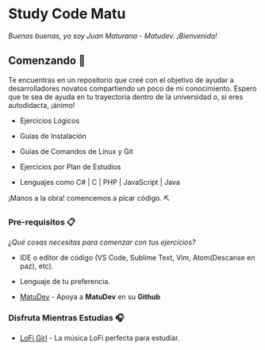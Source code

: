 # Study Code Matu

_Buenas buenas, yo soy Juan Maturana - Matudev. ¡Bienvenido!_

## Comenzando 🚀

Te encuentras en un repositorio que creé con el objetivo de ayudar a desarrolladores novatos compartiendo un poco de mi conocimiento. Espero que te sea de ayuda en tu trayectoria dentro de la universidad o, si eres autodidacta, ¡ánimo!

- Ejercicios Lógicos

- Guías de Instalación

- Guías de Comandos de Linux y Git

- Ejercicios por Plan de Estudios

- Lenguajes como C# | C | PHP | JavaScript | Java

¡Manos a la obra! comencemos a picar código. ⛏️

### Pre-requisitos 📋

_¿Qué cosas necesitas para comenzar con tus ejercicios?_

- IDE o editor de código (VS Code, Sublime Text, Vim, Atom(Descanse en paz), etc).

- Lenguaje de tu preferencia.

- [MatuDev](https://github.com/soymatudev) - Apoya a **MatuDev** en su **Github**

### Disfruta Mientras Estudias 🎧

- [LoFi Girl](https://www.youtube.com/@LofiGirl) - La música LoFi perfecta para estudiar.
